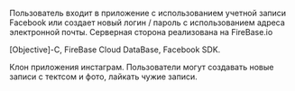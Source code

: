 Пользователь входит в приложение с использованием учетной записи Facebook или создает новый логин / пароль с использованием адреса электронной почты. Серверная сторона реализована на FireBase.io

[Objective]-C, FireBase Cloud DataBase, Facebook SDK.

Клон приложения инстаграм. Пользователи могут создавать новые записи с тектсом и фото, лайкать чужие записи.
